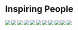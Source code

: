 # Inspiring People

![](https://github.com/zvona031/RMALV2/blob/master/InspiringPeople1.png)
![](https://github.com/zvona031/RMALV2/blob/master/InspiringPeople2.png)
![](https://github.com/zvona031/RMALV2/blob/master/InspiringPeople3.png)
![](https://github.com/zvona031/RMALV2/blob/master/InspiringPeople4.png)
![](https://github.com/zvona031/RMALV2/blob/master/InspiringPeople5.png)
![](https://github.com/zvona031/RMALV2/blob/master/InspiringPeople6.png)
![](https://github.com/zvona031/RMALV2/blob/master/InspiringPeople7.png)
![](https://github.com/zvona031/RMALV2/blob/master/InspiringPeople8.png)
![](https://github.com/zvona031/RMALV2/blob/master/InspiringPeople9.png)
![](https://github.com/zvona031/RMALV2/blob/master/InspiringPeople10.png)
![](https://github.com/zvona031/RMALV2/blob/master/InspiringPeople11.png)
